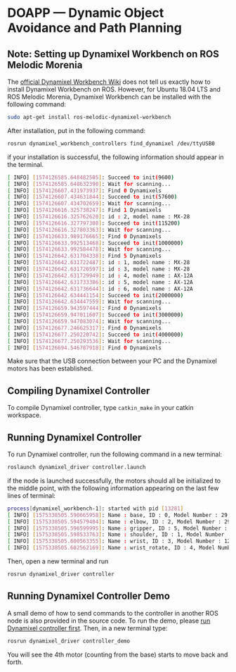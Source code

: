# DOAPP &mdash; Dynamic Object Avoidance and Path Planning

## Note: Setting up Dynamixel Workbench on ROS Melodic Morenia
The [official Dynamixel Workbench Wiki](http://emanual.robotis.com/docs/en/software/dynamixel/dynamixel_workbench/) does not tell us exactly how to install Dynamixel Workbench on ROS. However, for Ubuntu 18.04 LTS and ROS Melodic Morenia, Dynamixel Workbench can be installed with the following command:
```bash
sudo apt-get install ros-melodic-dynamixel-workbench
```

After installation, put in the following command:
```bash
rosrun dynamixel_workbench_controllers find_dynamixel /dev/ttyUSB0
```
if your installation is successful, the following information should appear in the terminal.
```bash
[ INFO] [1574126585.648482505]: Succeed to init(9600)
[ INFO] [1574126585.648632390]: Wait for scanning...
[ INFO] [1574126607.431973937]: Find 0 Dynamixels
[ INFO] [1574126607.434631844]: Succeed to init(57600)
[ INFO] [1574126607.434702659]: Wait for scanning...
[ INFO] [1574126616.325738247]: Find 1 Dynamixels
[ INFO] [1574126616.325762620]: id : 2, model name : MX-28
[ INFO] [1574126616.327797308]: Succeed to init(115200)
[ INFO] [1574126616.327803363]: Wait for scanning...
[ INFO] [1574126633.989176665]: Find 0 Dynamixels
[ INFO] [1574126633.992513468]: Succeed to init(1000000)
[ INFO] [1574126633.992584478]: Wait for scanning...
[ INFO] [1574126642.631704338]: Find 5 Dynamixels
[ INFO] [1574126642.631722487]: id : 1, model name : MX-28
[ INFO] [1574126642.631726597]: id : 3, model name : MX-28
[ INFO] [1574126642.631729949]: id : 4, model name : AX-12A
[ INFO] [1574126642.631733386]: id : 5, model name : AX-12A
[ INFO] [1574126642.631736644]: id : 6, model name : AX-12A
[ INFO] [1574126642.634441154]: Succeed to init(2000000)
[ INFO] [1574126642.634447559]: Wait for scanning...
[ INFO] [1574126659.943597444]: Find 0 Dynamixels
[ INFO] [1574126659.947011607]: Succeed to init(3000000)
[ INFO] [1574126659.947083074]: Wait for scanning...
[ INFO] [1574126677.246625317]: Find 0 Dynamixels
[ INFO] [1574126677.250220742]: Succeed to init(4000000)
[ INFO] [1574126677.250293536]: Wait for scanning...
[ INFO] [1574126694.546787918]: Find 0 Dynamixels
```
Make sure that the USB connection between your PC and the Dynamixel motors has been established.

## Compiling Dynamixel Controller
To compile Dynamixel controller, type `catkin_make` in your catkin workspace. 

## Running Dynamixel Controller
To run Dynamixel controller, run the following command in a new terminal:
```bash
roslaunch dynamixel_driver controller.launch
```
if the node is launched successfully, the motors should all be initialized to the middle point, with the following information appearing on the last few lines of terminal:
```bash
process[dynamixel_workbench-1]: started with pid [13281]
[ INFO] [1575338505.590665958]: Name : base, ID : 0, Model Number : 29
[ INFO] [1575338505.594579404]: Name : elbow, ID : 2, Model Number : 29
[ INFO] [1575338505.596599995]: Name : gripper, ID : 5, Model Number : 12
[ INFO] [1575338505.598533763]: Name : shoulder, ID : 1, Model Number : 29
[ INFO] [1575338505.600563355]: Name : wrist, ID : 3, Model Number : 12
[ INFO] [1575338505.602562169]: Name : wrist_rotate, ID : 4, Model Number : 12
```

Then, open a new terminal and run
```bash
rosrun dynamixel_driver controller
```

## Running Dynamixel Controller Demo
A small demo of how to send commands to the controller in another ROS node is also provided in the source code. To run the demo, please [run Dynamixel controller first](#running-dynamixel-controller). Then, in a new terminal type:
```bash
rosrun dynamixel_driver controller_demo
```
You will see the 4th motor (counting from the base) starts to move back and forth.